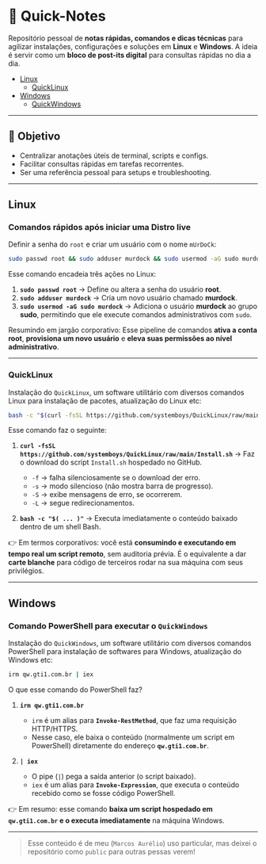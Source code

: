 # 📒 Quick-Notes
Repositório pessoal de **notas rápidas, comandos e dicas técnicas** para agilizar instalações, configurações e soluções em **Linux** e **Windows**.   A ideia é servir como um **bloco de post-its digital** para consultas rápidas no dia a dia.

- [Linux](#linux "Para Linux")
  - [QuickLinux](#quicklinux "QuickLinux")
- [Windows](#windows "Para Windows")
  - [QuickWindows](#quickwindows "QuickWindows")

---

## 🚀 Objetivo
- Centralizar anotações úteis de terminal, scripts e configs.
- Facilitar consultas rápidas em tarefas recorrentes.
- Ser uma referência pessoal para setups e troubleshooting.

---

## Linux

### Comandos rápidos após iniciar uma Distro live

Definir a senha do `root` e criar um usuário com o nome `mUrDoCk`:

```bash
sudo passwd root && sudo adduser murdock && sudo usermod -aG sudo murdock
```

Esse comando encadeia três ações no Linux:

1. **`sudo passwd root`** → Define ou altera a senha do usuário **root**.
2. **`sudo adduser murdock`** → Cria um novo usuário chamado **murdock**.
3. **`sudo usermod -aG sudo murdock`** → Adiciona o usuário **murdock** ao grupo **sudo**, permitindo que ele execute comandos administrativos com `sudo`.

Resumindo em jargão corporativo:
Esse pipeline de comandos **ativa a conta root**, **provisiona um novo usuário** e **eleva suas permissões ao nível administrativo**.

---

### QuickLinux

Instalação do `QuickLinux`, um software utilitário com diversos comandos Linux para instalação de pacotes, atualização do Linux etc:

```bash
bash -c "$(curl -fsSL https://github.com/systemboys/QuickLinux/raw/main/Install.sh)"
```

Esse comando faz o seguinte:

1. **`curl -fsSL https://github.com/systemboys/QuickLinux/raw/main/Install.sh`** → Faz o download do script `Install.sh` hospedado no GitHub.

   * `-f` → falha silenciosamente se o download der erro.
   * `-s` → modo silencioso (não mostra barra de progresso).
   * `-S` → exibe mensagens de erro, se ocorrerem.
   * `-L` → segue redirecionamentos.

2. **`bash -c "$( ... )"`** → Executa imediatamente o conteúdo baixado dentro de um shell Bash.

👉 Em termos corporativos: você está **consumindo e executando em tempo real um script remoto**, sem auditoria prévia. É o equivalente a dar **carte blanche** para código de terceiros rodar na sua máquina com seus privilégios.

---

## Windows

### Comando PowerShell para executar o `QuickWindows`

Instalação do `QuickWindows`, um software utilitário com diversos comandos PowerShell para instalação de softwares para Windows, atualização do Windows etc:

```bash
irm qw.gti1.com.br | iex
```

O que esse comando do PowerShell faz?

1. **`irm qw.gti1.com.br`**

   * `irm` é um alias para **`Invoke-RestMethod`**, que faz uma requisição HTTP/HTTPS.
   * Nesse caso, ele baixa o conteúdo (normalmente um script em PowerShell) diretamente do endereço **`qw.gti1.com.br`**.

2. **`| iex`**

   * O pipe (`|`) pega a saída anterior (o script baixado).
   * `iex` é um alias para **`Invoke-Expression`**, que executa o conteúdo recebido como se fosse código PowerShell.

👉 Em resumo: esse comando **baixa um script hospedado em `qw.gti1.com.br` e o executa imediatamente** na máquina Windows.

---

> Esse conteúdo é de meu (`Marcos Aurélio`) uso particular, mas deixei o repositório como `public` para outras pessas verem!
